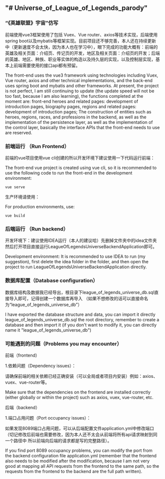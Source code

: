 ## "# Universe_of_League_of_Legends_parody" 

### “《英雄联盟》宇宙”仿写



前端使用vue3框架使用了包括 Vuex、Vue router、axios等技术实现，后端使用spring boot以及mybatis等框架实现。目前项目还不够完善，本人还在持续更新中（更新速度不会太快，因为本人也在学习中），眼下完成的功能大概有：前端的英雄及相关页面：介绍页、传记页的开发，地区及相关页面：介绍页的开发；后端的英雄、地区、种族、职业等实体的构造以及持久层的实现，以及控制层实现，基本上前端需要使用的接口api都有预留。

The front-end uses the vue3 framework using technologies including Vuex, Vue router, axios and other technical implementations, and the back-end uses spring boot and mybatis and other frameworks. At present, the project is not perfect, I am still continuing to update (the update speed will not be too fast, because I am also learning), the functions completed at the moment are: front-end heroes and related pages: development of introduction pages, biography pages, regions and related pages: development of introduction pages; The construction of entities such as heroes, regions, races, and professions in the backend, as well as the implementation of the persistence layer, as well as the implementation of the control layer, basically the interface APIs that the front-end needs to use are reserved.

### 前端运行 （Run Frontend）

前端的vue项目使用vue cli创建的所以开发环境下建议使用一下代码运行前端：

The front-end vue project is created using vue cli, so it is recommended to use the following code to run the front-end in the development environment:

```shell
vue serve
```

生产环境请使用：

For production environments, use:

```shell
vue build
```



### 后端运行 （Run backend）

开发环境下：建议使用IDEA运行（本人的建议哈）先删掉文件夹中的idea文件夹然后打开项目直接运行LeagueOfLegendsUniverseBackendApplication即可。

Development environment: It is recommended to use IDEA to run (my suggestion), first delete the idea folder in the folder, and then open the project to run LeagueOfLegendsUniverseBackendApplication directly.



### 数据库配置（Database configuration）

数据库结构及数据我已经导出，根目录下league_of_legends_universe_db.sql直接导入即可，记得创建一个数据库再导入 （如果不想修改的话可以直接命名为“league_of_legends_universe_db”）

I have exported the database structure and data, you can import it directly league_of_legends_universe_db.sql the root directory, remember to create a database and then import it (if you don't want to modify it, you can directly name it "league_of_legends_universe_db")



### 可能遇到的问题（Problems you may encounter）

前端（frontend）

1.依赖问题（Dependency issues）：

请确保前端的相关依赖已经正确安装（可以全局或者项目内安装）例如：axios、vuex、vue-router等。

Make sure that the dependencies on the frontend are installed correctly (either globally or within the project) such as axios, vuex, vue-router, etc.

后端（backend）

1.端口占用问题（Port occupancy issues）：

如果发现8089端口占用问题，可以从后端配置文件application.yml中修改端口（切记修改后前端也需要修改，因为本人还不太会从前端将所有api请求映射到同一个路径中 所以前端向后端的请求都是写的完整路径）。

If you find port 8089 occupancy problems, you can modify the port from the backend configuration file application.yml (remember that the frontend also needs to be modified after the modification, because I am not very good at mapping all API requests from the frontend to the same path, so the requests from the frontend to the backend are the full path written).